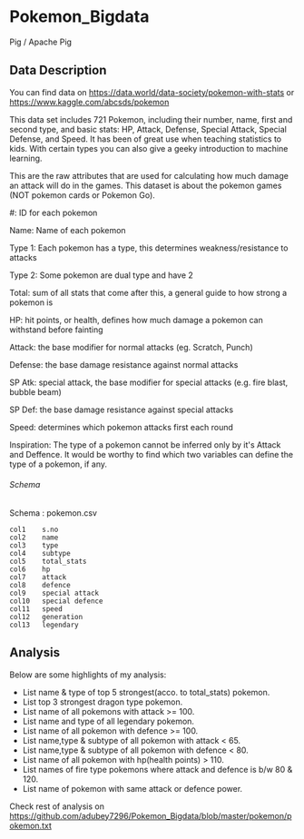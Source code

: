 # Pokemon_Bigdata
Pig / Apache Pig

## Data Description
You can find data on https://data.world/data-society/pokemon-with-stats  or  
https://www.kaggle.com/abcsds/pokemon

This data set includes 721 Pokemon, including their number, name, first and second type, and basic stats: HP, Attack, Defense, Special Attack, Special Defense, and Speed. It has been of great use when teaching statistics to kids. With certain types you can also give a geeky introduction to machine learning.

This are the raw attributes that are used for calculating how much damage an attack will do in the games. This dataset is about the pokemon games (NOT pokemon cards or Pokemon Go).

#: ID for each pokemon

Name: Name of each pokemon

Type 1: Each pokemon has a type, this determines weakness/resistance to attacks

Type 2: Some pokemon are dual type and have 2

Total: sum of all stats that come after this, a general guide to how strong a pokemon is

HP: hit points, or health, defines how much damage a pokemon can withstand before fainting

Attack: the base modifier for normal attacks (eg. Scratch, Punch)

Defense: the base damage resistance against normal attacks

SP Atk: special attack, the base modifier for special attacks (e.g. fire blast, bubble beam)

SP Def: the base damage resistance against special attacks

Speed: determines which pokemon attacks first each round

Inspiration: The type of a pokemon cannot be inferred only by it's Attack and Deffence. It would be worthy to find which two variables can define the type of a pokemon, if any.
###### Schema 

Schema : pokemon.csv

	col1	s.no
	col2	name
	col3	type
	col4	subtype
	col5	total_stats
	col6	hp
	col7	attack
	col8	defence
	col9	special attack
	col10	special defence
	col11	speed
	col12	generation
	col13	legendary

## Analysis
Below are some highlights of my analysis:
* List name & type of top 5 strongest(acco. to total_stats) pokemon.
* List top 3 strongest dragon type pokemon.
* List name of all pokemons with attack >= 100.
* List name and type of all legendary pokemon.
* List name of all pokemon with defence >= 100.
* List name,type & subtype of all pokemon with attack < 65.
* List name,type & subtype of all pokemon with defence < 80.
* List name of all pokemon with hp(health points) > 110.
* List names of fire type pokemons where attack and defence is b/w 80 & 120.
* List name of pokemon with same attack or defence power.

Check rest of analysis on https://github.com/adubey7296/Pokemon_Bigdata/blob/master/pokemon/pokemon.txt
